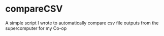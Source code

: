 # compareCSV
A simple script I wrote to automatically compare csv file outputs from the supercomputer for my Co-op 
